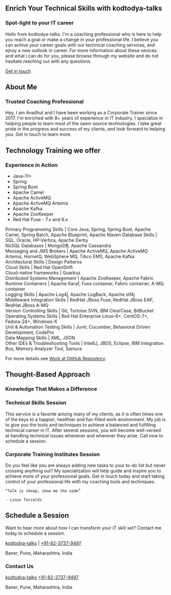 
## Enrich Your Technical Skills with kodtodya-talks

### Spot-light to your IT career

Hello from kodtodya-talks. I'm a coaching professional who is here to help you reach a goal or make a change in your professional life. I believe you can achive your career goals with our technical coaching services, and ejnoy a new outlook in career. For more information about these sevices and what i can do for you, please browse through my website and do not hesitate reaching out with any questions.

[Get in touch](mailto:kodtodya.talks@gmail.com)

## About Me

### Trusted Coaching Professional

Hey, I am Avadhut and I have been working as a Corporate Trainer since 2017. I'm enriched with 8+ years of experience in IT industry. I specialize in helping people to learn most of the open-source technologies. I take great pride in the progress and success of my clients, and look forward to helping you. Get in touch to learn more.


## Technology Training we offer 
### Experience in Action

- Java-11+
- Spring
- Spring Boot
- Apache Camel
- Apache ActiveMQ
- Apache ActiveMQ Artemis
- Apache Kafka
- Apache ZooKeeper
- Red Hat Fuse - 7.x and 6.x

 Primary Programming Skills             | Core Java, Spring, Spring Boot, Apache Camel, Spring Batch, Apache Blueprint, Apache Maven 
 Database Skills                        | SQL, Oracle, HP-Vertica, Apache Derby                                                      
 NoSQL Databases                        | MongoDB, Apache Cassandra                                                                  
 Messaging and JMS Brokers              | Apache ActiveMQ, Apache ActiveMQ Artemis, HornetQ, WebSphere MQ, Tibco EMS, Apache Kafka   
 Architectural Skills                   | Design Patterns                                                                            
 Cloud Skills                           | Red Hat OpenShift                                                                          
 Cloud-native frameworks                | Quarkus                                                                                    
 Distributed Systems Management         | Apache ZooKeeper, Apache Fabric                                                            
 Runtime Containers                     | Apache Karaf, Fuse container, Fabric container, A-MQ container                             
 Logging Skills                         | Apache Log4j, Apache LogBack, Apache slf4j                                                 
 Middleware Integration Skills          | RedHat JBoss Fuse, RedHat JBoss EAP, RedHat JBoss A-MQ                                     
 Version Controlling Skills             | Git, Tortoise SVN, IBM ClearCase, BitBucket                                                
 Operating Systems Skills               | Red Hat Enterprise Linux-6+, CentOS-7+, Fedora-24+, Windows-X                              
 Unit & Automation Testing Skills       | Junit, Cucumber, Behavioral Driven Development, CodePro                                    
 Data Mapping Skills                    | XML, JSON                                                                                  
 Other IDEs &amp; Troubleshooting Tools | IntelliJ, JBDS, Eclipse, IBM Integration Bus, Memory Analyzer Tool, Samura                 

For more details see [Work at GitHub Repository](https://github.com/kodtodya/).

## Thought-Based Approach
### Knowledge That Makes a Difference

### Technical Skills Session

This service is a favorite among many of my clients, as it is often times one of the keys to a happier, healthier and fun-filled work environment. My job is to give you the tools and techniques to achieve a balanced and fulfilling technical career in IT. After several sessions, you will become well-versed at handling technical issues whenever and wherever they arise. Call now to schedule a session.

### Corporate Training Institutes Session

Do you feel like you are always adding new tasks to your to-do list but never crossing anything out? My specialization will help guide and inspire you to achieve more of your professional goals. Get in touch today and start taking control of your professional life with my coaching tools and techniques.

```
“Talk is cheap; show me the code”

- Linus Torvalds
```

## Schedule a Session 
Want to hear more about how I can transform your IT skill set? Contact me today to schedule a session.

[kodtodya-talks](mailto:kodtodya.talks@gmail.com) | [+91-82-3737-9497](callto:+91-82-3737-9497)

Baner, Pune, Maharashtra, India

### Contact Us

[kodtodya-talks](mailto:kodtodya.talks@gmail.com)
[+91-82-3737-9497](callto:+91-82-3737-9497)

Baner, Pune, Maharashtra, India
